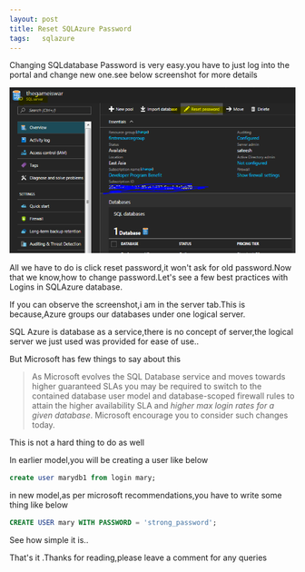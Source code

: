 ```yaml
---
layout: post
title: Reset SQLAzure Password
tags:   sqlazure
---
```


Changing SQLdatabase Password is very easy.you have to just log into the portal and change new one.see below screenshot for more details

<img  src="/img/changepassword.png"/>

All we have to do is click reset password,it won't ask for old password.Now that we know,how to change password.Let's see a few best practices with Logins in SQLAzure database.

If you can observe the screenshot,i am in the server tab.This is because,Azure groups our databases under one logical server.

SQL Azure is database as a service,there is no concept of server,the logical server we just used was provided for ease of use..

But Microsoft has few things to say about this

>As Microsoft evolves the SQL Database service and moves towards higher guaranteed SLAs you may be required to switch to the contained database user model and database-scoped firewall rules to attain the higher availability SLA
and *higher max login rates for a given database*. Microsoft encourage you to consider such changes today.

This is not a hard thing to do as well

In earlier model,you will be creating a user like below

``` sql
create user marydb1 from login mary;
```

in new model,as per microsoft recommendations,you have to write some thing like below

``` sql
CREATE USER mary WITH PASSWORD = 'strong_password';
```

See how simple it is..

That's it .Thanks for reading,please leave a comment for any queries
